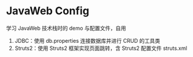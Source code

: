 # JavaWeb Config

学习 JavaWeb 技术栈时的 demo 与配置文件，自用

1. JDBC：使用 db.properties 连接数据库并进行 CRUD 的工具类
2. Struts2：使用 Struts2 框架实现页面跳转，含 Struts2 配置文件 struts.xml
